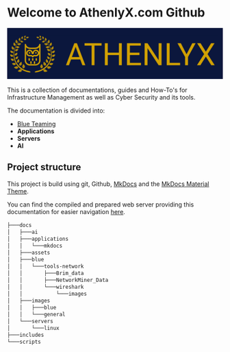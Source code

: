 # Welcome to AthenlyX.com Github

![Image](/docs/images/general/athenlyx-high-resolution-logo_banner.png)


This is a collection of documentations, guides and How-To's for Infrastructure Management as well as Cyber Security and its tools.

The documentation is divided into:

- [Blue Teaming](/docs/blue/blueteaming.md)
- **Applications**
- **Servers**
- **AI**


## Project structure
This project is build using git, Github, [MkDocs](docs/applications/mkdocs/mkdocs_setup.md) and the [MkDocs Material Theme](https://squidfunk.github.io/mkdocs-material/).

You can find the compiled and prepared web server providing this documentation for easier navigation [here](athenlyx.com).

```shell
├───docs
│   ├───ai
│   ├───applications
│   │   └───mkdocs
│   ├───assets
│   ├───blue
│   │   └───tools-network
│   │       ├───Brim_data
│   │       ├───NetworkMiner_Data
│   │       └───wireshark
│   │           └───images
│   ├───images
│   │   ├───blue
│   │   └───general
│   └───servers
│       └───linux
├───includes
└───scripts
```